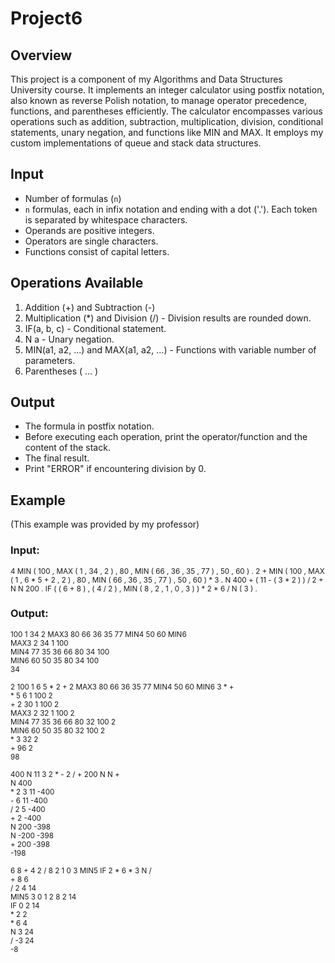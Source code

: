 # Project6



## Overview
This project is a component of my Algorithms and Data Structures University course. It implements an integer calculator using postfix notation, also known as reverse Polish notation, to manage operator precedence, functions, and parentheses efficiently. The calculator encompasses various operations such as addition, subtraction, multiplication, division, conditional statements, unary negation, and functions like MIN and MAX. It employs my custom implementations of queue and stack data structures.
## Input
- Number of formulas (`n`)
- `n` formulas, each in infix notation and ending with a dot ('.'). Each token is separated by whitespace characters.
- Operands are positive integers.
- Operators are single characters.
- Functions consist of capital letters.

## Operations Available
1. Addition (+) and Subtraction (-)
2. Multiplication (*) and Division (/) - Division results are rounded down.
3. IF(a, b, c) - Conditional statement.
4. N a - Unary negation.
5. MIN(a1, a2, ...) and MAX(a1, a2, ...) - Functions with variable number of parameters.
6. Parentheses ( ... )

## Output
- The formula in postfix notation.
- Before executing each operation, print the operator/function and the content of the stack.
- The final result.
- Print "ERROR" if encountering division by 0.

## Example
(This example was provided by my professor)
### Input:

<small>4
MIN ( 100 , MAX ( 1 , 34 , 2 ) , 80 ,  MIN ( 66 , 36  , 35 , 77 ) , 50 , 60 ) .
2 + MIN ( 100 , MAX ( 1 , 6 * 5 + 2 , 2 ) , 80 ,  MIN ( 66 , 36  , 35 , 77 ) , 50 , 60 ) * 3 .
N 400 + ( 11 - ( 3 * 2 ) ) / 2 + N N 200 .
IF ( ( 6 + 8 ) , ( 4 / 2 ) , MIN ( 8 , 2 , 1 , 0 , 3 ) ) * 2 * 6 / N ( 3 ) .</small>

### Output:

<small>100  1  34  2  MAX3  80  66  36  35  77  MIN4  50  60  MIN6 \
MAX3 2 34 1 100 \
MIN4 77 35 36 66 80 34 100\
MIN6 60 50 35 80 34 100\
34</small>

<small>2  100  1  6  5  *  2  +  2  MAX3  80  66  36  35  77  MIN4  50  60  MIN6  3  *  +\
\* 5 6 1 100 2\
\+ 2 30 1 100 2\
MAX3 2 32 1 100 2\
MIN4 77 35 36 66 80 32 100 2\
MIN6 60 50 35 80 32 100 2\
\* 3 32 2\
\+ 96 2\
98\
\
400  N  11  3  2  *  -  2  /  +  200  N  N  +\
N 400\
\* 2 3 11 -400\
\- 6 11 -400\
/ 2 5 -400\
\+ 2 -400\
N 200 -398\
N -200 -398\
\+ 200 -398\
-198\
\
6  8  +  4  2  /  8  2  1  0  3  MIN5  IF  2  *  6  *  3  N  / \
\+ 8 6 \
/ 2 4 14 \
MIN5 3 0 1 2 8 2 14 \
IF 0 2 14 \
\* 2 2\
\* 6 4 \
N 3 24 \
/ -3 24 \
-8</small>
